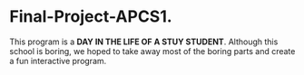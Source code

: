 # Final-Project-APCS1.

This program is a <b> DAY IN THE LIFE OF A STUY STUDENT</b>. Although this school is boring, we hoped to take away most of the boring parts and create a fun interactive program.
